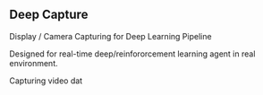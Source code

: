 ## Deep Capture

Display / Camera Capturing for Deep Learning Pipeline

Designed for real-time deep/reinfororcement learning agent in real environment.

Capturing video dat